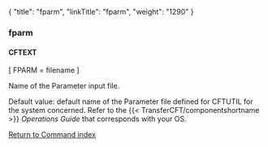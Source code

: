 {
    "title": "fparm",
    "linkTitle": "fparm",
    "weight": "1290"
}<span id="fparm"></span>

### fparm

#### CFTEXT

\[ FPARM = filename \]

Name of the Parameter input file.

Default value: default name of the Parameter file defined
for CFTUTIL for the system concerned. Refer to the  {{< TransferCFT/componentshortname  >}} *Operations
Guide* that corresponds with your OS.

[Return to Command index](../../)
